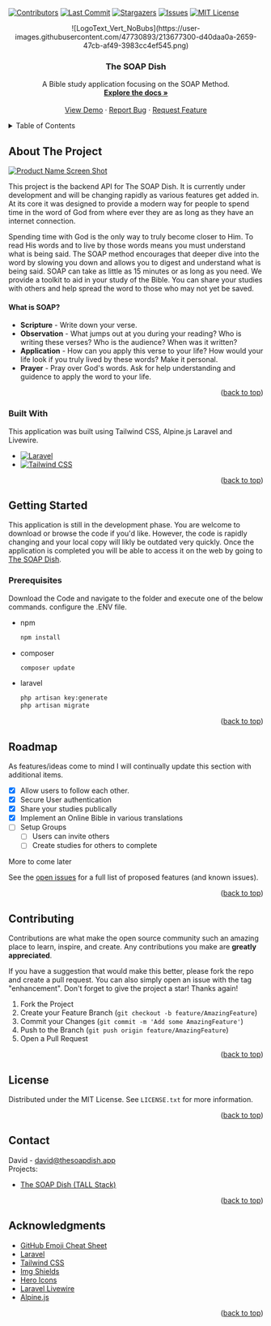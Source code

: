 <a name="readme-top"></a>

[![Contributors][contributors-shield]][contributors-url]
[![Last Commit][commit-shield]][commit-url]
[![Stargazers][stars-shield]][stars-url]
[![Issues][issues-shield]][issues-url]
[![MIT License][license-shield]][license-url]

<!-- [![LinkedIn][linkedin-shield]][linkedin-url] -->

<!-- PROJECT LOGO -->

<p align="center">
![LogoText_Vert_NoBubs](https://user-images.githubusercontent.com/47730893/213677300-d40daa0a-2659-47cb-af49-3983cc4ef545.png)
</p>

<h3 align="center">The SOAP Dish</h3>

  <p align="center">
    A Bible study application focusing on the SOAP Method.
    <br />
    <a href="https://github.com/DavFount/SOAPDish_Livewire/wiki"><strong>Explore the docs »</strong></a>
    <br />
    <br />
    <a href="https://github.com/DavFount/SOAPDish_Livewire">View Demo</a>
    ·
    <a href="https://github.com/DavFount/SOAPDish_Livewire/issues">Report Bug</a>
    ·
    <a href="https://github.com/DavFount/SOAPDish_Livewire/issues">Request Feature</a>
  </p>
</div>

<!-- TABLE OF CONTENTS -->
<details>
  <summary>Table of Contents</summary>
  <ol>
    <li>
      <a href="#about-the-project">About The Project</a>
      <ul>
        <li><a href="#built-with">Built With</a></li>
      </ul>
    </li>
    <li>
      <a href="#getting-started">Getting Started</a>
      <ul>
        <li><a href="#prerequisites">Prerequisites</a></li>
      </ul>
    </li>
    <li><a href="#roadmap">Roadmap</a></li>
    <li><a href="#contributing">Contributing</a></li>
    <li><a href="#license">License</a></li>
    <li><a href="#contact">Contact</a></li>
    <li><a href="#acknowledgments">Acknowledgments</a></li>
  </ol>
</details>

<!-- ABOUT THE PROJECT -->

## About The Project

[![Product Name Screen Shot][product-screenshot]](https://example.com)

This project is the backend API for The SOAP Dish. It is currently under development and will be changing rapidly as various features get added in. At its core it was designed to provide a modern way for people to spend time in the word of God from where ever they are as long as they have an internet connection.

Spending time with God is the only way to truly become closer to Him. To read His words and to live by those words means you must understand what is being said. The SOAP method encourages that deeper dive into the word by slowing you down and allows you to digest and understand what is being said. SOAP can take as little as 15 minutes or as long as you need. We provide a toolkit to aid in your study of the Bible. You can share your studies with others and help spread the word to those who may not yet be saved.

#### What is SOAP?

- **Scripture** - Write down your verse.
- **Observation** - What jumps out at you during your reading? Who is writing these verses? Who is the audience? When was it written?
- **Application** - How can you apply this verse to your life? How would your life look if you truly lived by these words? Make it personal.
- **Prayer** - Pray over God's words. Ask for help understanding and guidence to apply the word to your life.

<p align="right">(<a href="#readme-top">back to top</a>)</p>

### Built With

This application was built using Tailwind CSS, Alpine.js Laravel and Livewire.

- [![Laravel][laravel.com]][laravel-url]
- [![Tailwind CSS][tailwindcss.com]][tailwind-url]

<p align="right">(<a href="#readme-top">back to top</a>)</p>

<!-- GETTING STARTED -->

## Getting Started

This application is still in the development phase. You are welcome to download or browse the code if you'd like. However, the code is rapidly changing and your local copy will likly be outdated very quickly. Once the application is completed you will be able to access it on the web by going to [The SOAP Dish](https://thesoapdish.app).

### Prerequisites

Download the Code and navigate to the folder and execute one of the below commands. configure the .ENV file.

- npm
  ```sh
  npm install
  ```
- composer
    ```sh
    composer update
    ```
- laravel
    ```sh
  php artisan key:generate
  php artisan migrate
  ```

<p align="right">(<a href="#readme-top">back to top</a>)</p>

<!-- ROADMAP -->

## Roadmap

As features/ideas come to mind I will continually update this section with additional items.

- [x] Allow users to follow each other.
- [x] Secure User authentication
- [x] Share your studies publically
- [x] Implement an Online Bible in various translations
- [ ] Setup Groups
  - [ ] Users can invite others
  - [ ] Create studies for others to complete

More to come later

See the [open issues](https://github.com/DavFount/SOAPDish_Livewire/issues) for a full list of proposed features (and known issues).

<p align="right">(<a href="#readme-top">back to top</a>)</p>

<!-- CONTRIBUTING -->

## Contributing

Contributions are what make the open source community such an amazing place to learn, inspire, and create. Any contributions you make are **greatly appreciated**.

If you have a suggestion that would make this better, please fork the repo and create a pull request. You can also simply open an issue with the tag "enhancement".
Don't forget to give the project a star! Thanks again!

1. Fork the Project
2. Create your Feature Branch (`git checkout -b feature/AmazingFeature`)
3. Commit your Changes (`git commit -m 'Add some AmazingFeature'`)
4. Push to the Branch (`git push origin feature/AmazingFeature`)
5. Open a Pull Request

<p align="right">(<a href="#readme-top">back to top</a>)</p>

<!-- LICENSE -->

## License

Distributed under the MIT License. See `LICENSE.txt` for more information.

<p align="right">(<a href="#readme-top">back to top</a>)</p>

<!-- CONTACT -->

## Contact

David - david@thesoapdish.app <br />
Projects:
- [The SOAP Dish (TALL Stack)](https://github.com/DavFount/SOAPDish_Livewire)

<p align="right">(<a href="#readme-top">back to top</a>)</p>

<!-- ACKNOWLEDGMENTS -->

## Acknowledgments

<!-- - [Choose an Open Source License](https://choosealicense.com) -->

- [GitHub Emoji Cheat Sheet](https://www.webpagefx.com/tools/emoji-cheat-sheet)
- [Laravel](https://laravel.com/)
- [Tailwind CSS](https://tailwindcss.com/)
- [Img Shields](https://shields.io)
- [Hero Icons](https://heroicons.com/)
- [Laravel Livewire](https://laravel-livewire.com/)
- [Alpine.js](https://alpinejs.dev/)

<p align="right">(<a href="#readme-top">back to top</a>)</p>

<!-- MARKDOWN LINKS & IMAGES -->
<!-- https://www.markdownguide.org/basic-syntax/#reference-style-links -->

[contributors-shield]: https://img.shields.io/github/contributors/DavFount/SOAPDish_Livewire?style=for-the-badge
[contributors-url]: https://github.com/DavFount/SOAPDish_Livewire/graphs/contributors
[commit-shield]: https://img.shields.io/github/last-commit/DavFount/SOAPDish_Livewire?style=for-the-badge
[commit-url]: https://github.com/DavFount/SOAPDish_Livewire
[stars-shield]: https://img.shields.io/github/stars/DavFount/SOAPDish_Livewire?style=for-the-badge
[stars-url]: https://github.com/DavFount/SOAPDish_Livewire/stargazers
[issues-shield]: https://img.shields.io/github/issues/DavFount/SOAPDish_Livewire?style=for-the-badge
[issues-url]: https://github.com/DavFount/SOAPDish_Livewire/issues
[license-shield]: https://img.shields.io/github/license/DavFount/SOAPDish_Livewire?style=for-the-badge
[license-url]: https://github.com/DavFount/SOAPDish_Livewire/blob/master/LICENSE.txt
[linkedin-shield]: https://img.shields.io/badge/-LinkedIn-black.svg?style=for-the-badge&logo=linkedin&colorB=555
[linkedin-url]: https://www.linkedin.com/in/davfount/
[product-screenshot]: https://github.com/DavFount/soap/blob/main/ProductPreview.jpg?raw=true
[tailwindcss.com]: https://img.shields.io/badge/Tailwind_CSS-38B2AC?style=for-the-badge&logo=tailwind-css&logoColor=white
[tailwind-url]: https://tailwindcss.com/
[laravel.com]: https://img.shields.io/badge/Laravel-FF2D20?style=for-the-badge&logo=laravel&logoColor=white
[laravel-url]: https://laravel.com
